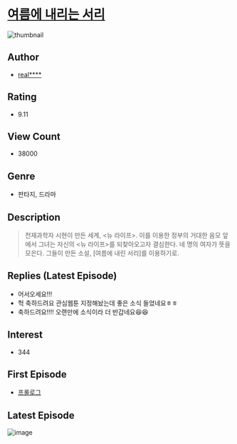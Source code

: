# [여름에 내리는 서리](https://comic.naver.com/bestChallenge/list?titleId=743621)
![thumbnail](https://image-comic.pstatic.net/user_contents_data/challenge_comic/2020/03/22/286073/thumbnail_202x16492492b42_c73a_4fc1_9c50_6f9cca9ef8dd_00002040.JPEG)

## Author
- [real****](https://comic.naver.com/artistTitle?id=286073)

## Rating
- 9.11

## View Count
- 38000

## Genre
- 판타지, 드라마

## Description
> 천재과학자 시현이 만든 세계, <뉴 라이프>. 이를 이용한 정부의 거대한 음모 앞에서 그녀는 자신의 <뉴 라이프>를 되찾아오고자 결심한다. 네 명의 여자가 뜻을 모은다. 그들이 만든 소설, [여름에 내린 서리]를 이용하기로.

## Replies (Latest Episode)
- 어서오세요!!!
- 헉 축하드려요 관심웹툰 지정해놨는데 좋은 소식 들었네요ㅎㅎ
- 축하드려요!!!! 오랜만에 소식이라 더 반갑네요😆😆

## Interest
- 344

## First Episode
- [프롤로그](https://comic.naver.com/bestChallenge/detail?titleId=743621&no=1)

## Latest Episode
![image](https://image-comic.pstatic.net/user_contents_data/challenge_comic/2023/05/01/286073/upload_7233679513922844005.jpeg)
